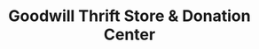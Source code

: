 ---
title: "Goodwill Thrift Store & Donation Center"
url: /the-village/goodwill-thrift-store-and-donation-center/
shop: charity
---